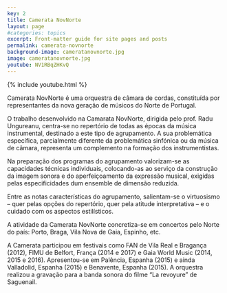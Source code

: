 ```yaml
---
key: 2
title: Camerata NovNorte
layout: page
#categories: topics
excerpt: Front-matter guide for site pages and posts
permalink: camerata-novnorte
background-image: cameratanovnorte.jpg
image: cameratanovnorte.jpg
youtube: NV1RBqZHKvQ
--- 
```

{% include youtube.html %}


Camerata NovNorte é uma orquestra de câmara de cordas, constituída por representantes da nova geração de músicos do Norte de Portugal.  
  
O trabalho desenvolvido na Camarata NovNorte, dirigida pelo prof. Radu Ungureanu, centra-se no repertório de todas as épocas da música instrumental, destinado a este tipo de agrupamento. A sua problemática específica, parcialmente diferente da problemática sinfónica ou da música de câmara, representa um complemento na formação dos instrumentistas.  
  
Na preparação dos programas do agrupamento valorizam-se as capacidades técnicas individuais, colocando-as ao serviço da construção da imagem sonora e do aperfeiçoamento da expressão musical, exigidas pelas especificidades dum ensemble de dimensão reduzida.  
  
Entre as notas características do agrupamento, salientam-se o virtuosismo – quer pelas opções do repertório, quer pela atitude interpretativa – e o cuidado com os aspectos estilísticos.  
  
A atividade da Camerata NovNorte concretiza-se em concertos pelo Norte do país: Porto, Braga, Vila Nova de Gaia, Espinho, etc.   
  
A Camerata participou em festivais como FAN de Vila Real e Bragança (2012), FIMU de Belfort, França (2014 e 2017) e Gaia World Music (2014, 2015 e 2016).
Apresentou-se em Palência, Espanha (2015) e ainda Valladolid, Espanha (2015) e Benavente, Espanha (2015).
A orquestra realizou a gravação para a banda sonora do filme “La revoyure” de Saguenail.  
